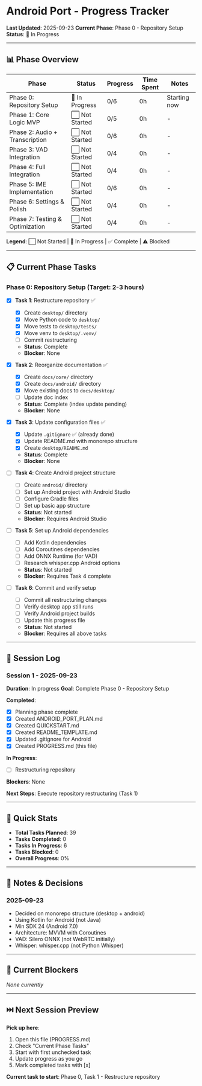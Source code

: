 # Android Port - Progress Tracker

**Last Updated**: 2025-09-23
**Current Phase**: Phase 0 - Repository Setup
**Status**: 🚧 In Progress

---

## 📊 Phase Overview

| Phase | Status | Progress | Time Spent | Notes |
|-------|--------|----------|------------|-------|
| Phase 0: Repository Setup | 🚧 In Progress | 0/6 | 0h | Starting now |
| Phase 1: Core Logic MVP | ⬜ Not Started | 0/5 | 0h | - |
| Phase 2: Audio + Transcription | ⬜ Not Started | 0/6 | 0h | - |
| Phase 3: VAD Integration | ⬜ Not Started | 0/4 | 0h | - |
| Phase 4: Full Integration | ⬜ Not Started | 0/4 | 0h | - |
| Phase 5: IME Implementation | ⬜ Not Started | 0/6 | 0h | - |
| Phase 6: Settings & Polish | ⬜ Not Started | 0/4 | 0h | - |
| Phase 7: Testing & Optimization | ⬜ Not Started | 0/4 | 0h | - |

**Legend**: ⬜ Not Started | 🚧 In Progress | ✅ Complete | ⚠️ Blocked

---

## 📋 Current Phase Tasks

### Phase 0: Repository Setup (Target: 2-3 hours)

- [x] **Task 1**: Restructure repository ✅
  - [x] Create `desktop/` directory
  - [x] Move Python code to `desktop/`
  - [x] Move tests to `desktop/tests/`
  - [x] Move venv to `desktop/.venv/`
  - [ ] Commit restructuring
  - **Status**: Complete
  - **Blocker**: None

- [x] **Task 2**: Reorganize documentation ✅
  - [x] Create `docs/core/` directory
  - [x] Create `docs/android/` directory
  - [x] Move existing docs to `docs/desktop/`
  - [ ] Update doc index
  - **Status**: Complete (index update pending)
  - **Blocker**: None

- [x] **Task 3**: Update configuration files ✅
  - [x] Update `.gitignore` ✅ (already done)
  - [x] Update README.md with monorepo structure
  - [x] Create `desktop/README.md`
  - **Status**: Complete
  - **Blocker**: None

- [ ] **Task 4**: Create Android project structure
  - [ ] Create `android/` directory
  - [ ] Set up Android project with Android Studio
  - [ ] Configure Gradle files
  - [ ] Set up basic app structure
  - **Status**: Not started
  - **Blocker**: Requires Android Studio

- [ ] **Task 5**: Set up Android dependencies
  - [ ] Add Kotlin dependencies
  - [ ] Add Coroutines dependencies
  - [ ] Add ONNX Runtime (for VAD)
  - [ ] Research whisper.cpp Android options
  - **Status**: Not started
  - **Blocker**: Requires Task 4 complete

- [ ] **Task 6**: Commit and verify setup
  - [ ] Commit all restructuring changes
  - [ ] Verify desktop app still runs
  - [ ] Verify Android project builds
  - [ ] Update this progress file
  - **Status**: Not started
  - **Blocker**: Requires all above tasks

---

## 📝 Session Log

### Session 1 - 2025-09-23
**Duration**: In progress
**Goal**: Complete Phase 0 - Repository Setup

**Completed**:
- [x] Planning phase complete
- [x] Created ANDROID_PORT_PLAN.md
- [x] Created QUICKSTART.md
- [x] Created README_TEMPLATE.md
- [x] Updated .gitignore for Android
- [x] Created PROGRESS.md (this file)

**In Progress**:
- [ ] Restructuring repository

**Blockers**: None

**Next Steps**: Execute repository restructuring (Task 1)

---

## 🎯 Quick Stats

- **Total Tasks Planned**: 39
- **Tasks Completed**: 0
- **Tasks In Progress**: 6
- **Tasks Blocked**: 0
- **Overall Progress**: 0%

---

## 📌 Notes & Decisions

### 2025-09-23
- Decided on monorepo structure (desktop + android)
- Using Kotlin for Android (not Java)
- Min SDK 24 (Android 7.0)
- Architecture: MVVM with Coroutines
- VAD: Silero ONNX (not WebRTC initially)
- Whisper: whisper.cpp (not Python Whisper)

---

## 🚧 Current Blockers

*None currently*

---

## ⏭️ Next Session Preview

**Pick up here**:
1. Open this file (PROGRESS.md)
2. Check "Current Phase Tasks"
3. Start with first unchecked task
4. Update progress as you go
5. Mark completed tasks with [x]

**Current task to start**: Phase 0, Task 1 - Restructure repository